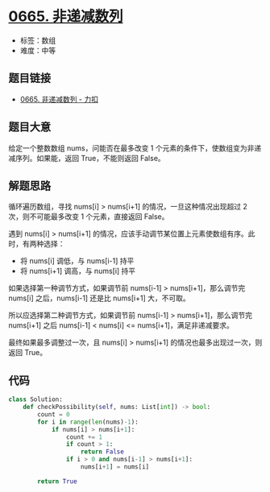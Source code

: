 # [0665. 非递减数列](https://leetcode.cn/problems/non-decreasing-array/)

- 标签：数组
- 难度：中等

## 题目链接

- [0665. 非递减数列 - 力扣](https://leetcode.cn/problems/non-decreasing-array/)

## 题目大意

给定一个整数数组 nums，问能否在最多改变 1 个元素的条件下，使数组变为非递减序列。如果能，返回 True，不能则返回 False。

## 解题思路

循环遍历数组，寻找 nums[i] > nums[i+1] 的情况，一旦这种情况出现超过 2 次，则不可能最多改变 1 个元素，直接返回 False。

遇到 nums[i] > nums[i+1] 的情况，应该手动调节某位置上元素使数组有序。此时，有两种选择：

- 将 nums[i] 调低，与 nums[i-1] 持平
- 将 nums[i+1] 调高，与 nums[i] 持平

如果选择第一种调节方式，如果调节前 nums[i-1] > nums[i+1]，那么调节完 nums[i] 之后，nums[i-1] 还是比 nums[i+1] 大，不可取。

所以应选择第二种调节方式，如果调节前 nums[i-1] > nums[i+1]，那么调节完 nums[i+1] 之后 nums[i-1] < nums[i] <= nums[i+1]，满足非递减要求。

最终如果最多调整过一次，且 nums[i] > nums[i+1] 的情况也最多出现过一次，则返回 True。

## 代码

```python
class Solution:
    def checkPossibility(self, nums: List[int]) -> bool:
        count = 0
        for i in range(len(nums)-1):
            if nums[i] > nums[i+1]:
                count += 1
                if count > 1:
                    return False
                if i > 0 and nums[i-1] > nums[i+1]:
                    nums[i+1] = nums[i]

        return True
```

